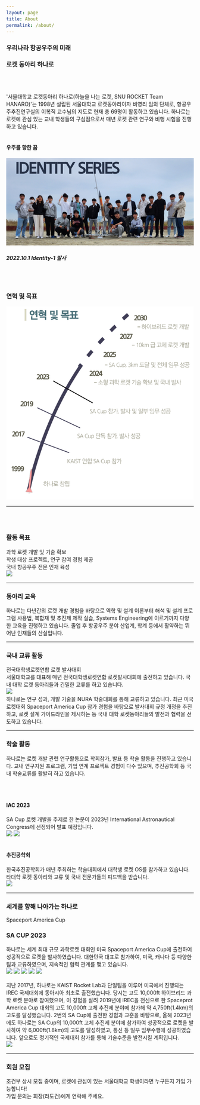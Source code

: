 ```yaml
---
layout: page
title: About
permalink: /about/
---
```

  <script>
    window.location.href = "https://sites.google.com/view/snu-hanaro";
  </script>
  
<h3>우리나라 항공우주의 미래 <br/><br/> 로켓 동아리 <B>하나로</B></h3><br/><br/>

'서울대학교 로켓동아리 하나로(하늘을 나는 로켓, SNU ROCKET Team HANARO)'는 1998년 설립된 서울대학교 로켓동아리이자 비영리 임의 단체로, 항공우주추진연구실의 이복직 교수님의 지도로 현재 총 69명이 활동하고 있습니다. 하나로는 로켓에 관심 있는 교내 학생들의 구심점으로서 매년 로켓 관련 연구와 비행 시험을 진행하고 있습니다.
<br/><br/>
<h4><B>우주를 향한 꿈</B></h4>
<img src ="https://github.com/Hanaro2021/hanaro.github.io/blob/master/assets/Identityseries.PNG?raw=true">
<h5>2022.10.1 Identity-1 발사</h5>
<br/><br/>
<h3>연혁 및 목표</h3>
<img src ="https://github.com/Hanaro2021/hanaro.github.io/blob/master/assets/history.PNG?raw=true" >
<HR>
<br/><br/>
<h3>활동 목표</h3>
과학 로켓 개발 및 기술 확보<br/>
학생 대상 프로젝트, 연구 참여 경험 제공<br/>
국내 항공우주 전문 인재 육성<br/>
<img src="https://github.com/Hanaro2021/hanaro.github.io/assets/79142085/835092bc-06a8-4eb4-b0ac-b99b43b0290d">

<HR>
<h3>동아리 교육</h3>
하나로는 다년간의 로켓 개발 경험을 바탕으로 역학 및 설계 이론부터 해석 및 설계 프로그램 사용법, 복합재 및 추진제 제작 실습, Systems Engineering에 이르기까지 다양한 교육을 진행하고 있습니다. 졸업 후 항공우주 분야 산업계, 학계 등에서 활약하는 뛰어난 인재들의 산실입니다.
<HR>
<h3>국내 교류 활동</h3>
전국대학생로켓연합 로켓 발사대회<br/>
서울대학교를 대표해 매년 전국대학생로켓연합 로켓발사대회에 출전하고 있습니다. 국내 대학 로켓 동아리들과 긴밀한 교류를 하고 있습니다.<br/>
<img src="https://github.com/Hanaro2021/hanaro.github.io/assets/79142085/345e643f-7740-48e9-afbd-783c75042f58"><br/>
하나로는 연구 성과, 개발 기술을 NURA 학술대회를 통해 교류하고 있습니다. 최근 미국 로켓대회 Spaceport America Cup 참가 경험을 바탕으로 발사대회 규정 개정을 추진하고, 로켓 설계 가이드라인을 제시하는 등 국내 대학 로켓동아리들의 발전과 협력을 선도하고 있습니다.

<HR>
<h3>학술 활동</h3>
하나로는 로켓 개발 관련 연구활동으로 학회참가, 발표 등 학술 활동을 진행하고 있습니다. 교내 연구지원 프로그램, 기업 연계 프로젝트 경험이 다수 있으며, 추진공학회 등 국내 학술교류를 활발히 하고 있습니다.<br/>

<br/><br/>
<h4>IAC 2023</h4>
SA Cup 로켓 개발을 주제로 한 논문이 2023년 International Astronautical Congress에 선정되어 발표 예정입니다.<br/>
<img src="https://github.com/Hanaro2021/hanaro.github.io/assets/79142085/fbee24d5-6eef-4629-9d3c-2d9b7441ba99">
<img src="https://github.com/Hanaro2021/hanaro.github.io/assets/79142085/cad920b2-154d-4aa2-89de-212bedade9db">
<br/><br/>
<h4>추진공학회</h4>
한국추진공학회가 매년 주최하는 학술대회에서 대학생 로켓 OS를 참가하고 있습니다. 타대학 로켓 동아리와 교류 및 국내 전문가들의 피드백을 받습니다.<br/>
<img src="https://github.com/Hanaro2021/hanaro.github.io/assets/79142085/d5e94f90-6b53-4eb6-a1ce-f39643700205">

* * *
<h3>세계를 향해 나아가는 하나로</h3>
Spaceport America Cup<br/>
<h3>SA CUP 2023</h3>
하나로는 세계 최대 규모 과학로켓 대회인 미국 Spaceport America Cup에 출전하여 성공적으로 로켓을 발사하였습니다. 대한민국 대표로 참가하여, 미국, 캐나다 등 다양한 팀과 교류하였으며, 지속적인 협력 관계를 맺고 있습니다.<br/>
<img src="https://github.com/Hanaro2021/hanaro.github.io/assets/79142085/345e643f-7740-48e9-afbd-783c75042f58">
<img src="https://github.com/Hanaro2021/hanaro.github.io/assets/79142085/3d564985-2c22-4496-ab33-0b6febedaa86">
<img src="https://github.com/Hanaro2021/hanaro.github.io/assets/79142085/0858271d-c122-4e49-ae02-2ca359364f2b">
<img src="https://github.com/Hanaro2021/hanaro.github.io/assets/79142085/5781780e-29ec-4c3b-8567-5f0f85ef2dca">
<img src="https://github.com/Hanaro2021/hanaro.github.io/assets/79142085/e0209122-2acc-4f2d-91a6-f1ceb268ed53">
<br/><br/>
지난 2017년, 하나로는 KAIST Rocket Lab과 단일팀을 이루어 미국에서 진행되는 IREC 국제대회에 동아시아 최초로 출전했습니다. 당시는 고도 10,000ft 하이브리드 과학 로켓 분야로 참여했으며, 이 경험을 살려 2019년에 IREC을 전신으로 한 Spaceprot America Cup 대회의 고도 10,000ft 고체 추진제 분야에 참가해 약 4,750ft(1.4km)의 고도를 달성했습니다. 2번의 SA Cup에 출전한 경험과 교훈을 바탕으로, 올해 2023년에도 하나로는 SA Cup의 10,000ft 고체 추진제 분야에 참가하여 성공적으로 로켓을 발사하여 약 6,000ft(1.8km)의 고도를 달성하였고, 통신 등 일부 임무수행에 성공하였습니다. 앞으로도 정기적인 국제대회 참가를 통해 기술수준을 발전시킬 계획입니다.<br/>
<img src="https://github.com/Hanaro2021/hanaro.github.io/assets/79142085/0c25bcb4-674e-4b35-9dcf-f8fef9a9c9ff">




<HR>

<h3>회원 모집</h3>
조건부 상시 모집 중이며, 로켓에 관심이 있는 서울대학교 학생이라면 누구든지 가입 가능합니다! <br/>
가입 문의는 회장(라도건)에게 연락해 주세요.
